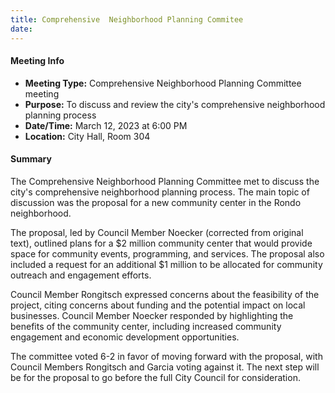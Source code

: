```yaml
---
title: Comprehensive  Neighborhood Planning Commitee
date: 
---
```

#### Meeting Info

* **Meeting Type:** Comprehensive Neighborhood Planning Committee meeting
* **Purpose:** To discuss and review the city's comprehensive neighborhood planning process
* **Date/Time:** March 12, 2023 at 6:00 PM
* **Location:** City Hall, Room 304

#### Summary

The Comprehensive Neighborhood Planning Committee met to discuss the city's comprehensive neighborhood planning process. The main topic of discussion was the proposal for a new community center in the Rondo neighborhood.

The proposal, led by Council Member Noecker (corrected from original text), outlined plans for a $2 million community center that would provide space for community events, programming, and services. The proposal also included a request for an additional $1 million to be allocated for community outreach and engagement efforts.

Council Member Rongitsch expressed concerns about the feasibility of the project, citing concerns about funding and the potential impact on local businesses. Council Member Noecker responded by highlighting the benefits of the community center, including increased community engagement and economic development opportunities.

The committee voted 6-2 in favor of moving forward with the proposal, with Council Members Rongitsch and Garcia voting against it. The next step will be for the proposal to go before the full City Council for consideration.

